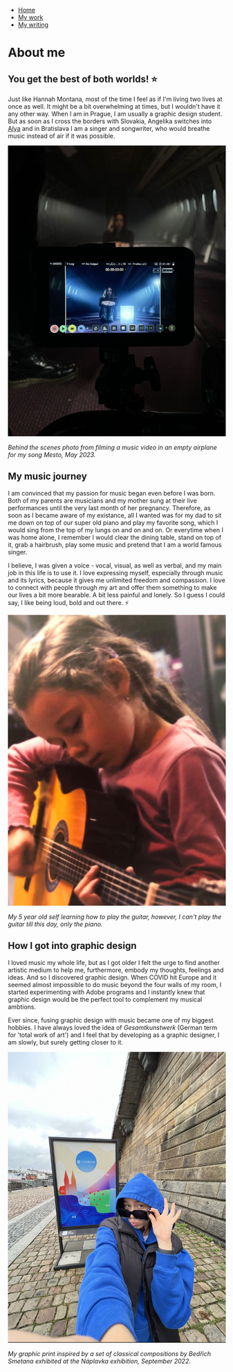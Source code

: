 - [Home](index.md)
- [My work](work.md)
- [My writing](writing.md)

# About me

## You get the best of both worlds! ⭐️

Just like Hannah Montana, most of the time I feel as if I'm living two lives at once as well. It might be a bit overwhelming at times, but I wouldn't have it any other way. When I am in Prague, I am usually a graphic design student. But as soon as I cross the borders with Slovakia, Angelika switches into [Alya](https://open.spotify.com/artist/39OL7XofJjgzDzCSP3AdhB?si=EqEqRlUCS9OEscCKxavl9A) and in Bratislava I am a singer and songwriter, who would breathe music instead of air if it was possible.

![me-behind-a-camera](images/girl-behind-camera.jpg)

_Behind the scenes photo from filming a music video in an empty airplane for my song Mesto, May 2023._

## My music journey

I am convinced that my passion for music began even before I was born. Both of my parents are musicians and my mother sung at their live performances until the very last month of her pregnancy. Therefore, as soon as I became aware of my existance, all I wanted was for my dad to sit me down on top of our super old piano and play my favorite song, which I would sing from the top of my lungs on and on and on. Or everytime when I was home alone, I remember I would clear the dining table, stand on top of it, grab a hairbrush, play some music and pretend that I am a world famous singer.

I believe, I was given a voice - vocal, visual, as well as verbal, and my main job in this life is to use it. I love expressing myself, especially through music and its lyrics, because it gives me unlimited freedom and compassion. I love to connect with people through my art and offer them something to make our lives a bit more bearable. A bit less painful and lonely. So I guess I could say, I like being loud, bold and out there. ⚡️


![little-me](images/little-girl-guitar.jpg)

_My 5 year old self learning how to play the guitar, however, I can't play the guitar till this day, only the piano._

## How I got into graphic design

I loved music my whole life, but as I got older I felt the urge to find another artistic medium to help me, furthermore, embody my thoughts, feelings and ideas. And so I discovered graphic design. When COVID hit Europe and it seemed almost impossible to do music beyond the four walls of my room, I started experimenting with Adobe programs and I instantly knew that graphic design would be the perfect tool to complement my musical ambtions. 

Ever since, fusing graphic design with music became one of my biggest hobbies. I have always loved the idea of _Gesamtkunstwerk_ (German term for 'total work of art') and I feel that by developing as a graphic designer, I am slowly, but surely getting closer to it.

![naplavka](images/naplavka.jpg)

_My graphic print inspired by a set of classical compositions by Bedřich Smetana exhibited at the Náplavka exhibition, September 2022._
